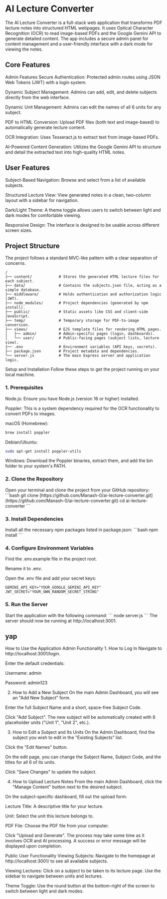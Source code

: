 <h1>AI Lecture Converter</h1>

The AI Lecture Converter is a full-stack web application that transforms PDF lecture notes into structured HTML webpages. It uses Optical Character Recognition (OCR) to read image-based PDFs and the Google Gemini API to generate detailed content. The app includes a secure admin panel for content management and a user-friendly interface with a dark mode for viewing the notes.

<h2>Core Features</h2>
Admin Features
Secure Authentication: Protected admin routes using JSON Web Tokens (JWT) with a login system.

Dynamic Subject Management: Admins can add, edit, and delete subjects directly from the web interface.

Dynamic Unit Management: Admins can edit the names of all 6 units for any subject.

PDF to HTML Conversion: Upload PDF files (both text and image-based) to automatically generate lecture content.

OCR Integration: Uses Tesseract.js to extract text from image-based PDFs.

AI-Powered Content Generation: Utilizes the Google Gemini API to structure and detail the extracted text into high-quality HTML notes.

<h2>User Features</h2>
Subject-Based Navigation: Browse and select from a list of available subjects.

Structured Lecture View: View generated notes in a clean, two-column layout with a sidebar for navigation.

Dark/Light Theme: A theme toggle allows users to switch between light and dark modes for comfortable viewing.

Responsive Design: The interface is designed to be usable across different screen sizes.

<h2>Project Structure</h2>
The project follows a standard MVC-like pattern with a clear separation of concerns.

```
/
├── content/            # Stores the generated HTML lecture files for each subject.
├── data/               # Contains the subjects.json file, acting as a simple database.
├── middleware/         # Holds authentication and authorization logic (JWT).
├── node_modules/       # Project dependencies (generated by npm install).
├── public/             # Static assets like CSS and client-side JavaScript.
├── temp/               # Temporary storage for PDF-to-image conversion.
├── views/              # EJS template files for rendering HTML pages.
│   ├── admin/          # Admin-specific pages (login, dashboards).
│   └── user/           # Public-facing pages (subject lists, lecture view).
├── .env                # Environment variables (API keys, secrets).
├── package.json        # Project metadata and dependencies.
└── server.js           # The main Express server and application logic.
```
Setup and Installation
Follow these steps to get the project running on your local machine.

<h3>1. Prerequisites</h3>
Node.js: Ensure you have Node.js (version 16 or higher) installed.

Poppler: This is a system dependency required for the OCR functionality to convert PDFs to images.

macOS (Homebrew):
```bash
brew install poppler
```
Debian/Ubuntu:
```bash
sudo apt-get install poppler-utils
```
Windows: Download the Poppler binaries, extract them, and add the bin folder to your system's PATH.

<h3>2. Clone the Repository</h3>
Open your terminal and clone the project from your GitHub repository:
```bash
git clone [https://github.com/Manash-0/ai-lecture-converter.git](https://github.com/Manash-0/ai-lecture-converter.git)
cd ai-lecture-converter
```
<h3>3. Install Dependencies</h3>
Install all the necessary npm packages listed in package.json:
```bash
npm install
```
<h3>4. Configure Environment Variables</h3>
Find the .env.example file in the project root.

Rename it to .env.

Open the .env file and add your secret keys:
```
GEMINI_API_KEY="YOUR_GOOGLE_GEMINI_API_KEY"
JWT_SECRET="YOUR_OWN_RANDOM_SECRET_STRING"
```
<h3>5. Run the Server</h3>
Start the application with the following command:
```
node server.js
```
The server should now be running at http://localhost:3001.
<h2>yap</h2>
How to Use the Application
Admin Functionality
1. How to Log In
Navigate to http://localhost:3001/login.

Enter the default credentials:

Username: admin

Password: admin123

2. How to Add a New Subject
On the main Admin Dashboard, you will see an "Add New Subject" form.

Enter the full Subject Name and a short, space-free Subject Code.

Click "Add Subject". The new subject will be automatically created with 6 placeholder units ("Unit 1", "Unit 2", etc.).

3. How to Edit a Subject and Its Units
On the Admin Dashboard, find the subject you wish to edit in the "Existing Subjects" list.

Click the "Edit Names" button.

On the edit page, you can change the Subject Name, Subject Code, and the titles for all 6 of its units.

Click "Save Changes" to update the subject.

4. How to Upload Lecture Notes
From the main Admin Dashboard, click the "Manage Content" button next to the desired subject.

On the subject-specific dashboard, fill out the upload form:

Lecture Title: A descriptive title for your lecture.

Unit: Select the unit this lecture belongs to.

PDF File: Choose the PDF file from your computer.

Click "Upload and Generate". The process may take some time as it involves OCR and AI processing. A success or error message will be displayed upon completion.

Public User Functionality
Viewing Subjects: Navigate to the homepage at http://localhost:3001/ to see all available subjects.

Viewing Lectures: Click on a subject to be taken to its lecture page. Use the sidebar to navigate between units and lectures.

Theme Toggle: Use the round button at the bottom-right of the screen to switch between light and dark modes.
